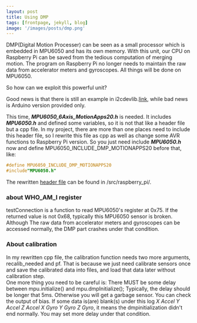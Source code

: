 ```yaml
---
layout: post
title: Using DMP
tags: [frontpage, jekyll, blog]
image: '/images/posts/dmp.png'
---
```


DMP(Digital Motion Processer) can be seen as a small processor which is embedded in MPU6050 and has its own memory. With this unit, our CPU on Raspberry Pi can be saved from the tedious computation of merging motion. The program on Raspberry Pi no longer needs to maintain the raw data from accelerator meters and gyroscopes. All things will be done on MPU6050.  
  
So how can we exploit this powerful unit?  
    
Good news is that there is still an example in i2cdevlib.[link](https://github.com/jrowberg/i2cdevlib/tree/master/Arduino/MPU6050/examples/MPU6050_DMP6), while bad news is Arduino version provided only.   
  
This time, ***MPU6050_6Axis_MotionApps20.h*** is needed. It includes ***MPU6050.h*** and defined some variables, so it is not that like a header file but a cpp file. In my project, there are more than one places need to include this header file, so I rewrite this file as cpp as well as change some AVR functions to Raspberry Pi version. So you just need include ***MPU6050.h*** now and define MPU6050_INCLUDE_DMP_MOTIONAPPS20 before that, like:
```C++
#define MPU6050_INCLUDE_DMP_MOTIONAPPS20
#include"MPU6050.h"
```
The rewritten [header file]() can be found in /src/raspberry_pi/.

### about WHO_AM_I register
testConnection is a function to read MPU6050's register at 0x75. If the returned value is not 0x68, typically this MPU6050 sensor is broken. Although The raw data from accelerator meters and gyroscopes can be accessed normally, the DMP part crashes under that condition.

### About calibration
In my rewritten cpp file, the calibration function needs two more arguments, recalib_needed and pf. That is because we just need calibrate sensors once and save the calibrated data into files, and load that data later without calibration step.  
One more thing you need to be careful is: There MUST be some delay between mpu.initialize() and mpu.dmpInitialize(); Typically, the delay should be longer that 5ms. Otherwise you will get a garbage sensor. You can check the output of bias. If some data is(are) blank(s) under this log *X Accel  Y Accel  Z Accel   X Gyro   Y Gyro   Z Gyro*, it means the dmpinitialization didn't end normally. You may set more delay under that condition.